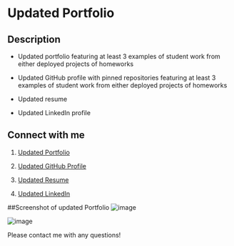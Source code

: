 # Updated Portfolio

## Description

* Updated portfolio featuring at least 3 examples of student work from either deployed projects of homeworks

* Updated GitHub profile with pinned repositories featuring at least 3 examples of student work from either deployed projects of homeworks

* Updated resume

* Updated LinkedIn profile

## Connect with me

1. [Updated Portfolio](https://raymondjestrada.github.io/homework-week-16-updated-portfolio/)

2. [Updated GitHub Profile](https://github.com/raymondjestrada)

3. [Updated Resume](https://raymondjestrada.github.io/homework-week-16-updated-portfolio/assets/Resume.pdf)

4. [Updated LinkedIn](https://www.linkedin.com/in/raymond-estrada/)

##Screenshot of updated Portfolio
![image](https://user-images.githubusercontent.com/87677207/151636997-fbadd2d7-8703-404c-8254-a5957f3049d4.png)

![image](https://user-images.githubusercontent.com/87677207/151637032-1644fdd1-b6da-4a2d-94d0-ebe99234f98b.png)

Please contact me with any questions!
